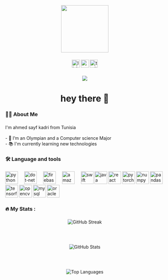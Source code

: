 <div align="center">
  <img height="150" src="https://media.giphy.com/media/M9gbBd9nbDrOTu1Mqx/giphy.gif"  />
</div>

###

<div align="center">
  <img src="https://img.shields.io/static/v1?message=LinkedIn&logo=linkedin&label=&color=0077B5&logoColor=white&labelColor=&style=for-the-badge" height="25" alt="linkedin logo"  />
  <img src="https://img.shields.io/static/v1?message=Youtube&logo=youtube&label=&color=FF0000&logoColor=white&labelColor=&style=for-the-badge" height="25" alt="youtube logo"  />
  <img src="https://img.shields.io/static/v1?message=Twitter&logo=twitter&label=&color=1DA1F2&logoColor=white&labelColor=&style=for-the-badge" height="25" alt="twitter logo"  />
</div>

###

<div align="center">
  <img src="https://visitor-badge.laobi.icu/badge?page_id=maurodesouza.maurodesouza&"  />
</div>

###

<h1 align="center">hey there 👋</h1>

###

<h3 align="left">👩‍💻  About Me</h3>

###

<p align="left">I'm ahmed sayf kadri from Tunisia <br><br>- 🔭 I’m an Olympian and a Computer science Major <br>- 📚 I'm currently learning new technologies </p>

###

<h3 align="left">🛠 Language and tools</h3>

###

<div align="left">

<img src="https://cdn.jsdelivr.net/gh/devicons/devicon/icons/python/python-original.svg" height="40" alt="python logo" />
  <img width="12" />
  <img src="https://cdn.jsdelivr.net/gh/devicons/devicon/icons/dot-net/dot-net-plain-wordmark.svg" height="40" alt="dot-net logo"  />
  <img width="12" />
  <img src="https://cdn.jsdelivr.net/gh/devicons/devicon/icons/firebase/firebase-plain-wordmark.svg" height="40" alt="firebase logo"  />
  <img width="12" />
  <img src="https://cdn.jsdelivr.net/gh/devicons/devicon/icons/amazonwebservices/amazonwebservices-line-wordmark.svg" height="40" alt="amazonwebservices logo"  />
  <img width="12" />
  <!-- Programming Languages -->
<img src="https://cdn.jsdelivr.net/gh/devicons/devicon/icons/swift/swift-original.svg" height="40" alt="swift logo" />
<img src="https://cdn.jsdelivr.net/gh/devicons/devicon/icons/java/java-original.svg" height="40" alt="java logo" />

<!-- Frontend Framework -->
<img src="https://cdn.jsdelivr.net/gh/devicons/devicon/icons/react/react-original.svg" height="40" alt="react logo" />

<!-- Machine Learning / AI -->
<img src="https://cdn.jsdelivr.net/gh/devicons/devicon/icons/pytorch/pytorch-original.svg" height="40" alt="pytorch logo" />
<img src="https://cdn.jsdelivr.net/gh/devicons/devicon/icons/numpy/numpy-original.svg" height="40" alt="numpy logo" />
<img src="https://cdn.jsdelivr.net/gh/devicons/devicon/icons/pandas/pandas-original.svg" height="40" alt="pandas logo" />
<img src="https://cdn.jsdelivr.net/gh/devicons/devicon/icons/tensorflow/tensorflow-original.svg" height="40" alt="tensorflow logo" />
<img src="https://cdn.jsdelivr.net/gh/devicons/devicon/icons/opencv/opencv-original.svg" height="40" alt="opencv logo" />

<!-- Databases -->
<img src="https://cdn.jsdelivr.net/gh/devicons/devicon/icons/mysql/mysql-original.svg" height="40" alt="mysql logo" />
<img src="https://cdn.jsdelivr.net/gh/devicons/devicon/icons/oracle/oracle-original.svg" height="40" alt="oracle logo" />


</div>

###

<h3 align="left">🔥   My Stats :</h3>

###

<div align="center">

  <img src="https://streak-stats.demolab.com?user=anuraghazra&theme=tokyonight&hide_border=false&border_radius=10&hide_title=true" alt="GitHub Streak" />

  <br /><br />

  <img src="https://github-readme-stats.vercel.app/api?username=anuraghazra&show_icons=true&theme=tokyonight&hide_title=true&hide=contribs,prs&custom_title=My%20GitHub%20Stats" alt="GitHub Stats" />

  <br /><br />

  <img src="https://github-readme-stats.vercel.app/api/top-langs/?username=anuraghazra&layout=compact&theme=tokyonight&hide_title=true&custom_title=Languages%20I%20Use" alt="Top Languages" />

</div>

